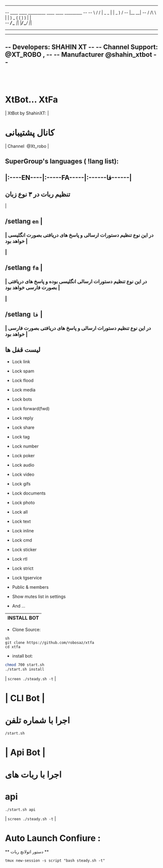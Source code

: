--------------------------------------------------
-- ____  ____  _________  ____    ____ _________                       --
--   \ \/ /    |  _  _ |  |  _ ) / -- \|__   __|
--   / /\ \       | |     )  _ \( (  ) )  | |   
-- ___/  \___     |_|     |____/ \____/   |_|
__________________________________________________

--                                              --
--       Developers: SHAHIN XT        --
--    Channel Support: @XT_ROBO ,     --
--       Manufacturer @shahin_xtbot                       --
--------------------------------------------------

##  <h1>  XtBot... XtFa

| XtBot by ShahinXT: |


 
# کانال پشتیبانی  

| Channel  @Xt_robo |



## SuperGroup's languages ( !lang list):

<h2>|:----EN----|:-----FA-----|:------فا------|</h2>


## تنظیم ربات در ۳ نوع زبان

| <h2>/setlang `en`
| <h3>| در این نوع تنظیم دستورات ارسالی و پاسخ های دریافتی بصورت انگلیسی خواهد بود |

| <h2>/setlang `fa` 
| <h3>| در این نوع تنظیم دستورات ارسالی انگلیسی بوده و پاسخ های دریافتی بصورت فارسی خواهد بود |

| <h2>/setlang `فا` 
| <h3>| در این نوع تنظیم دستورات ارسالی و پاسخ های دریافتی بصورت فارسی خواهد بود |





## لیست قفل ها
- <p align="left">Lock link
- <p align="left">Lock spam
- <p align="left">Lock flood
- <p align="left">Lock media
- <p align="left">Lock bots
- <p align="left">Lock forward(fwd)
- <p align="left">Lock reply
- <p align="left">Lock share
- <p align="left">Lock tag
- <p align="left">Lock number
- <p align="left">Lock poker
- <p align="left">Lock audio
- <p align="left">Lock video
- <p align="left">Lock gifs
- <p align="left">Lock documents
- <p align="left">Lock photo
- <p align="left">Lock all
- <p align="left">Lock text
- <p align="left">Lock inline
- <p align="left">Lock cmd
- <p align="left">Lock sticker
- <p align="left">Lock rtl
- <p align="left">Lock strict
- <p align="left">Lock tgservice
- <p align="left">Public & members
- <p align="left">Show mutes list in settings
- <p align="left">And ...

| INSTALL BOT |
|:-----------------------|
- <p align="left">Clone Source:
```
sh
git clone https://github.com/robosaz/xtfa
cd xtfa
```
- <p align="left">install bot:
```sh
chmod 700 start.sh
./start.sh install
```

| `screen ./steady.sh -t` |

# | CLI Bot |
# اجرا با شماره تلفن
```
/start.sh
```

# | Api Bot |
# اجرا با ربات های 
# api

```
./start.sh api

```


| `screen ./steady.sh -t` |


# Auto Launch Confiure :

**  دستور اتولانچ ربات  **
```
tmux new-session -s script "bash steady.sh -t"
```
